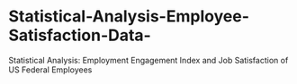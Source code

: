 # Statistical-Analysis-Employee-Satisfaction-Data-
Statistical Analysis: Employment Engagement Index and Job Satisfaction of US Federal Employees 
